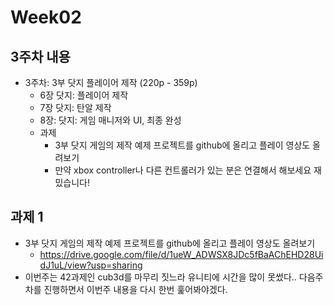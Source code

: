 # Week02

## 3주차 내용
- 3주차: 3부 닷지 플레이어 제작 (220p - 359p)
	- 6장 닷지: 플레이어 제작
	- 7장 닷지: 탄알 제작
	- 8장: 닷지: 게임 매니저와 UI, 최종 완성
	- 과제
		- 3부 닷지 게임의 제작 예제 프로젝트를 github에 올리고 플레이 영상도 올려보기
		- 만약 xbox controller나 다른 컨트롤러가 있는 분은 연결해서 해보세요 재밌습니다!

## 과제 1
- 3부 닷지 게임의 제작 예제 프로젝트를 github에 올리고 플레이 영상도 올려보기
	- https://drive.google.com/file/d/1ueW_ADWSX8JDc5fBaAChEHD28UidJ1uL/view?usp=sharing
- 이번주는 42과제인 cub3d를 마무리 짓느라 유니티에 시간을 많이 못썼다.. 다음주차를 진행하면서 이번주 내용을 다시 한번 훑어봐야겠다.